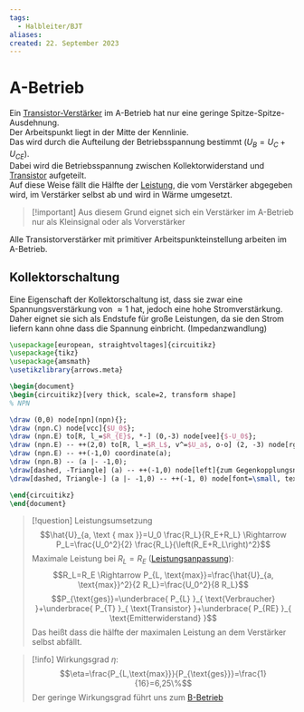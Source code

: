 ```yaml
---
tags:
  - Halbleiter/BJT
aliases: 
created: 22. September 2023
---
```


# A-Betrieb

Ein [Transistor-Verstärker](BJT%20als%20Verstärker%20bzw%20Endstufe.md) im A-Betrieb hat nur eine geringe Spitze-Spitze-Ausdehnung.  
Der Arbeitspunkt liegt in der Mitte der Kennlinie.  
Das wird durch die Aufteilung der Betriebsspannung bestimmt ($U_{B}= U_{C} + U_{CE}$).  
Dabei wird die Betriebsspannung zwischen Kollektorwiderstand und [Transistor]({MOC}%20Transistor.md) aufgeteilt.  
Auf diese Weise fällt die Hälfte der [Leistung](../../Elektrotechnik/elektrische%20Leistung.md), die vom Verstärker abgegeben wird, im Verstärker selbst ab und wird in Wärme umgesetzt.

> [!important] Aus diesem Grund eignet sich ein Verstärker im A-Betrieb nur als Kleinsignal oder als Vorverstärker

Alle Transistorverstärker mit primitiver Arbeitspunkteinstellung arbeiten im A-Betrieb.  

## Kollektorschaltung

Eine Eigenschaft der Kollektorschaltung ist, dass sie zwar eine Spannungsverstärkung von $\approx 1$ hat, jedoch eine hohe Stromverstärkung. Daher eignet sie sich als Endstufe für große Leistungen, da sie den Strom liefern kann ohne dass die Spannung einbricht. (Impedanzwandlung)


```tikz
\usepackage[european, straightvoltages]{circuitikz}
\usepackage{tikz}
\usepackage{amsmath}
\usetikzlibrary{arrows.meta}

\begin{document}
\begin{circuitikz}[very thick, scale=2, transform shape]
% NPN

\draw (0,0) node[npn](npn){};
\draw (npn.C) node[vcc]{$U_0$};
\draw (npn.E) to[R, l_=$R_{E}$, *-] (0,-3) node[vee]{$-U_0$};
\draw (npn.E) -- ++(2,0) to[R, l_=$R_L$, v^=$U_a$, o-o] (2, -3) node[rground]{};
\draw (npn.E) -- ++(-1,0) coordinate(a);
\draw (npn.B) -- (a |- -1,0);
\draw[dashed, -Triangle] (a) -- ++(-1,0) node[left]{zum Gegenkopplungsnetzwerk (hochohmig)};
\draw[dashed, Triangle-] (a |- -1,0) -- ++(-1, 0) node[font=\small, text width=3cm, align=center, above]{vom Ausgange der Vorherigen Stufe};

\end{circuitikz}
\end{document}
```

> [!question] Leistungsumsetzung
$$\hat{U}_{a, \text { max }}=U_0 \frac{R_L}{R_E+R_L} \Rightarrow P_L=\frac{U_0^2}{2} \frac{R_L}{\left(R_E+R_L\right)^2}$$
Maximale Leistung bei $R_L=R_E$ ([Leistungsanpassung](../../Elektrotechnik/Leistungsanpassung.md)):
$$R_L=R_E \Rightarrow P_{L, \text{max}}=\frac{\hat{U}_{a, \text{max}}^2}{2 R_L}=\frac{U_0^2}{8 R_L}$$
$$P_{\text{ges}}=\underbrace{ P_{L} }_{ \text{Verbraucher} }+\underbrace{ P_{T} }_{ \text{Transistor} }+\underbrace{ P_{RE} }_{ \text{Emitterwiderstand} }$$
Das heißt dass die hälfte der maximalen Leistung an dem Verstärker selbst abfällt.

> [!info] Wirkungsgrad $\eta$:
> $$\eta=\frac{P_{L,\text{max}}}{P_{\text{ges}}}=\frac{1}{16}=6,25\%$$
> Der geringe Wirkungsgrad führt uns zum [B-Betrieb](B-Betrieb.md)
